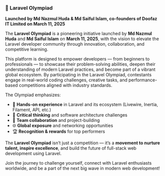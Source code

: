 ### 🌟 **Laravel Olympiad**

**Launched by Md Nazmul Huda & Md Saiful Islam, co-founders of Doofaz IT Limited on March 11, 2025**

The **Laravel Olympiad** is a pioneering initiative launched by **Md Nazmul Huda** and **Md Saiful Islam** on **March 11, 2025**, with the vision to elevate the Laravel developer community through innovation, collaboration, and competitive learning.

This platform is designed to empower developers — from beginners to professionals — to showcase their problem-solving abilities, deepen their understanding of modern Laravel practices, and become part of a vibrant global ecosystem. By participating in the Laravel Olympiad, contestants engage in real-world coding challenges, creative tasks, and performance-based competitions aligned with industry standards.

The Olympiad emphasizes:

-   🔧 **Hands-on experience** in Laravel and its ecosystem (Livewire, Inertia, Filament, API, etc.)
-   🧠 **Critical thinking** and software architecture challenges
-   💬 **Team collaboration** and project-building
-   🌐 **Global exposure** and networking opportunities
-   🏆 **Recognition & rewards** for top performers

The **Laravel Olympiad** isn’t just a competition — it’s a **movement to nurture talent, inspire excellence**, and build the future of full-stack web development using Laravel.

Join the journey to challenge yourself, connect with Laravel enthusiasts worldwide, and be a part of the next big wave in modern web development!
